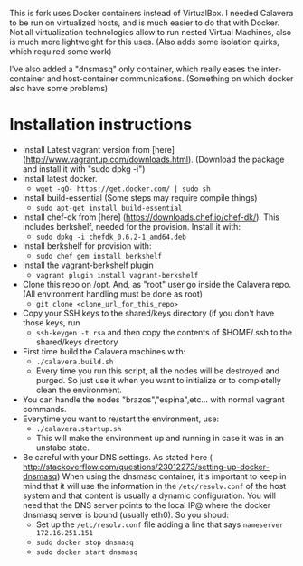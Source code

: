 This is fork uses Docker containers instead of VirtualBox. I needed Calavera to be run on virtualized hosts, and is much easier to do that with Docker. Not all virtualization technologies allow to run nested Virtual Machines, also is much more lightweight for this uses. (Also adds some isolation quirks, which required some work)

I've also added a "dnsmasq" only container, which really eases the inter-container and host-container communications. (Something on which docker also have some problems)

Installation instructions
==
- Install Latest vagrant version from [here] (http://www.vagrantup.com/downloads.html). (Download the package and install it with "sudo dpkg -i")
- Install latest docker.
  - ``wget -qO- https://get.docker.com/ | sudo sh``
- Install build-essential (Some steps may require compile things)
  - ``sudo apt-get install build-essential ``
- Install chef-dk from [here] (https://downloads.chef.io/chef-dk/). This includes berkshelf, needed for the provision. Install it with:
  - `` sudo dpkg -i chefdk_0.6.2-1_amd64.deb ``
- Install berkshelf for provision with:
  - `` sudo chef gem install berkshelf ``
- Install the vagrant-berkshelf plugin
  - ``vagrant plugin install vagrant-berkshelf `` 
- Clone this repo on /opt. And, as "root" user go inside the Calavera repo. (All environment handling must be done as root)
  - ``git clone <clone_url_for_this_repo>``
- Copy your SSH keys to the shared/keys directory (if you don't have those keys, run 
  - ``ssh-keygen -t rsa`` 
and then copy the contents of $HOME/.ssh to the shared/keys directory
- First time build the Calavera machines with:
  - `` ./calavera.build.sh ``
  - Every time you run this script, all the nodes will be destroyed and purged. So just use it when you want to initialize or to completelly clean the environment.
- You can handle the nodes "brazos","espina",etc... with normal vagrant commands.
- Everytime you want to re/start the environment, use:
  - ``./calavera.startup.sh`` 
  - This will make the environment up and running in case it was in an unstabe state.
- Be careful with your DNS settings. As stated here ( http://stackoverflow.com/questions/23012273/setting-up-docker-dnsmasq) When using the dnsmasq container, it's important to keep in mind that it will use the information in the ``/etc/resolv.conf`` of the host system and that content is usually a dynamic configuration. You will need that the DNS server points to the local IP@ where the docker dnsmasq server is bound (usually eth0). So you shoud:
  - Set up the ``/etc/resolv.conf`` file adding a line that says ``nameserver 172.16.251.151``
  - ``sudo docker stop dnsmasq``
  - ``sudo docker start dnsmasq``
